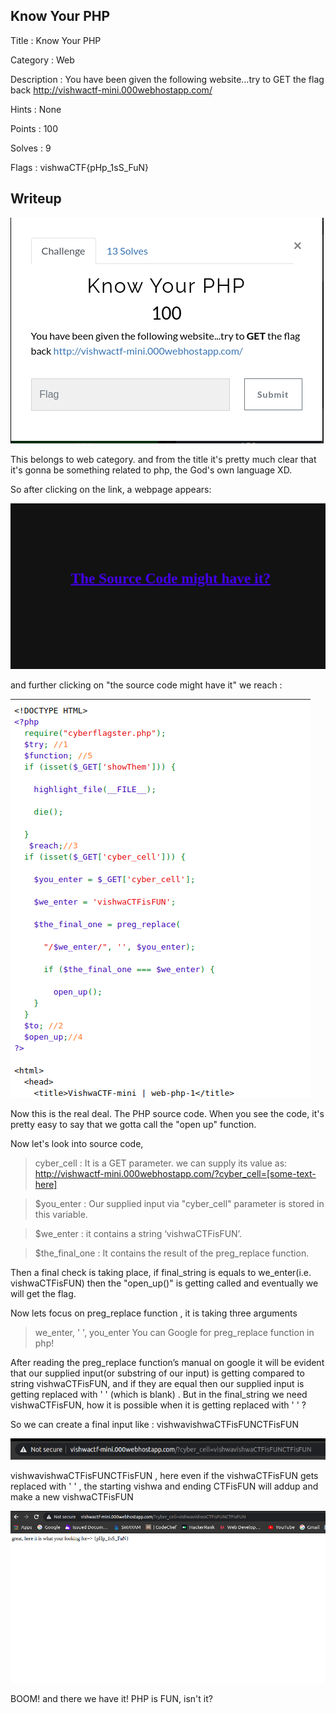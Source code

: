## Know Your PHP

Title : Know Your PHP

Category : Web

Description : You have been given the following website...try to GET the flag back http://vishwactf-mini.000webhostapp.com/

Hints : None

Points : 100

Solves : 9

Flags : vishwaCTF{pHp_1sS_FuN}

## Writeup

![Screenshot](challenge.png)

This belongs to web category. and from the title it's pretty much clear that it's gonna be something related to php, the God's own language XD.

So after clicking on the link, a webpage appears: 

![Screenshot](page1.png)

and further clicking on "the source code might have it"
we reach : 

![Screenshot](source.png)

Now this is the real deal. The PHP source code. When you see the code, it's pretty easy to say that we gotta call the "open up" function. 

Now let's look into source code,
> cyber_cell : It is a GET parameter. we can supply its value as:
http://vishwactf-mini.000webhostapp.com/?cyber_cell=[some-text-here]

> $you_enter : Our supplied input via "cyber_cell" parameter is stored in this variable.

> $we_enter : it contains a string ‘vishwaCTFisFUN’.

> $the_final_one : It contains the result of the preg_replace function.

Then a final check is taking place, if final_string is equals to we_enter(i.e. vishwaCTFisFUN) then the "open_up()" is getting called and eventually we will get the flag.

Now lets focus on preg_replace function , it is taking three arguments 
>we_enter, ' ', you_enter
You can Google for preg_replace function in php!

After reading the preg_replace function’s manual on google it will be evident that our supplied input(or substring of our input) is getting compared to string vishwaCTFisFUN, and if they are equal then our supplied input is getting replaced with ' ' (which is blank) . But in the final_string we need vishwaCTFisFUN, how it is possible when it is getting replaced with ' ' ?

So we can create a final input like : vishwavishwaCTFisFUNCTFisFUN

![Screenshot](solution_url.png)

vishwavishwaCTFisFUNCTFisFUN , here even if the vishwaCTFisFUN gets replaced with ' ' , the starting vishwa and ending CTFisFUN will addup and make a new vishwaCTFisFUN 

![Screenshot](answer.png)

BOOM! and there we have it!  PHP is FUN, isn't it?

